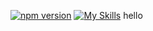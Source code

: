 [![npm version](https://img.shields.io/npm/v/@kazeusagi/chat-app-types.svg)](https://www.npmjs.com/package/@kazeusagi/chat-app-types)
[![My Skills](https://skillicons.dev/icons?i=js,html,css,wasm)](https://skillicons.dev)
hello

